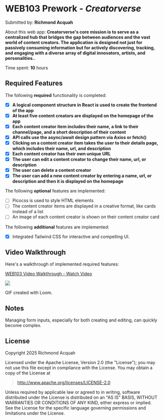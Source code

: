 # WEB103 Prework - *Creatorverse*

Submitted by: **Richmond Acquah**

About this web app: **Creatorverse's core mission is to serve as a centralized hub that bridges the gap between audiences and the vast world of content creators. The application is designed not just for passively consuming information but for actively discovering, tracking, and engaging with a diverse array of digital innovators, artists, and personalities..**

Time spent: **10** hours

## Required Features

The following **required** functionality is completed:

- [x] **A logical component structure in React is used to create the frontend of the app**
- [x] **At least five content creators are displayed on the homepage of the app**
- [x] **Each content creator item includes their name, a link to their channel/page, and a short description of their content**
- [x] **API calls use the async/await design pattern via Axios or fetch()**
- [x] **Clicking on a content creator item takes the user to their details page, which includes their name, url, and description**
- [x] **Each content creator has their own unique URL**
- [x] **The user can edit a content creator to change their name, url, or description**
- [x] **The user can delete a content creator**
- [x] **The user can add a new content creator by entering a name, url, or description and then it is displayed on the homepage**

The following **optional** features are implemented:

- [ ] Picocss is used to style HTML elements
- [ ] The content creator items are displayed in a creative format, like cards instead of a list
- [ ] An image of each content creator is shown on their content creator card

The following **additional** features are implemented:

* [x] Integrated Tailwind CSS for interactive and compelling UI.

## Video Walkthrough

Here's a walkthrough of implemented required features:

<div>
    <a href="https://www.loom.com/share/f8a9d9821a844d4ab7c1b52b9caa884c">
      <p>WEB103 Video Walkthrough - Watch Video</p>
    </a>
    <a href="https://www.loom.com/share/f8a9d9821a844d4ab7c1b52b9caa884c">
      <img style="max-width:300px;" src="https://cdn.loom.com/sessions/thumbnails/f8a9d9821a844d4ab7c1b52b9caa884c-af6fc9c5cece27ec-full-play.gif">
    </a>
  </div>

GIF created with Loom.

## Notes

Managing form inputs, especially for both creating and editing, can quickly become complex.

## License

Copyright 2025 Richmond Acquah

Licensed under the Apache License, Version 2.0 (the "License"); you may not use this file except in compliance with the License. You may obtain a copy of the License at

> http://www.apache.org/licenses/LICENSE-2.0

Unless required by applicable law or agreed to in writing, software distributed under the License is distributed on an "AS IS" BASIS, WITHOUT WARRANTIES OR CONDITIONS OF ANY KIND, either express or implied. See the License for the specific language governing permissions and limitations under the License.
